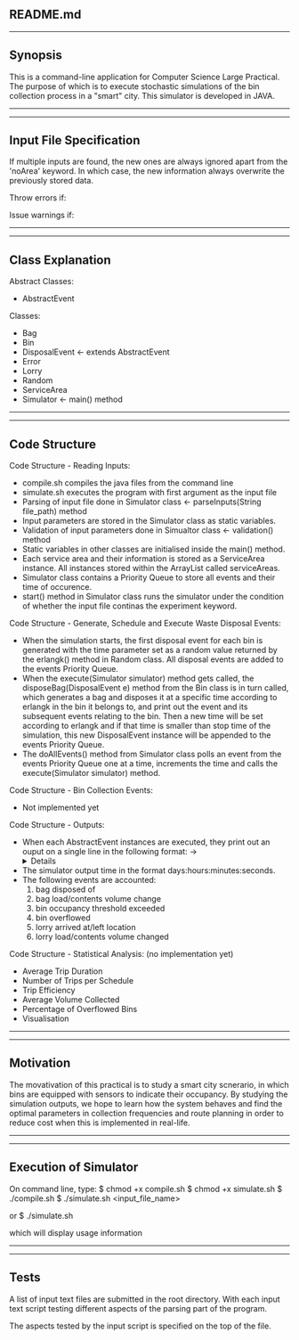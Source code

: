 README.md
------------------------------------------------------------------------------
------------------------------------------------------------------------------

Synopsis
------------------------------------------------------------------------------

This is a command-line application for Computer Science Large Practical. The purpose of which is to execute stochastic
simulations of the bin collection process in a "smart" city. This simulator is developed in JAVA.

------------------------------------------------------------------------------
------------------------------------------------------------------------------

Input File Specification
------------------------------------------------------------------------------

If multiple inputs are found, the new ones are always ignored apart from the 'noArea' keyword. In which case, the new information always overwrite the previously stored data.

Throw errors if:


Issue warnings if:



------------------------------------------------------------------------------
------------------------------------------------------------------------------

Class Explanation
------------------------------------------------------------------------------

Abstract Classes:
- AbstractEvent

Classes:
- Bag
- Bin
- DisposalEvent <- extends AbstractEvent
- Error
- Lorry
- Random
- ServiceArea
- Simulator <- main() method

------------------------------------------------------------------------------
------------------------------------------------------------------------------

Code Structure
------------------------------------------------------------------------------

Code Structure - Reading Inputs:
- compile.sh compiles the java files from the command line
- simulate.sh executes the program with first argument as the input file
- Parsing of input file done in Simulator class <- parseInputs(String file_path) method
- Input parameters are stored in the Simulator class as static variables.
- Validation of input parameters done in Simualtor class <- validation() method
- Static variables in other classes are initialised inside the main() method.
- Each service area and their information is stored as a ServiceArea instance. All instances stored within the ArrayList called serviceAreas.
- Simulator class contains a Priority Queue to store all events and their time of occurence.
- start() method in Simulator class runs the simulator under the condition of whether the input file continas the experiment keyword.


Code Structure - Generate, Schedule and Execute Waste Disposal Events:
- When the simulation starts, the first disposal event for each bin is generated with the time parameter set as a random value returned by the erlangk() method in Random class. All disposal events are added to the events Priority Queue.
- When the execute(Simulator simulator) method gets called, the disposeBag(DisposalEvent e) method from the Bin class is in turn called, which generates a bag and disposes it at a specific time according to erlangk in the bin it belongs to, and print out the event and its subsequent events relating to the bin. Then a new time will be set according to erlangk and if that time is smaller than stop time of the simulation, this new DisposalEvent instance will be appended to the events Priority Queue.
- The doAllEvents() method from Simulator class polls an event from the events Priority Queue one at a time, increments the time and calls the execute(Simulator simulator) method.


Code Structure - Bin Collection Events:
- Not implemented yet


Code Structure - Outputs:
- When each AbstractEvent instances are executed, they print out an ouput on a single line in the following format: 
	<time> -> <event> <details>
- The simulator output time in the format days:hours:minutes:seconds.
- The following events are accounted:
	1. bag disposed of
	2. bag load/contents volume change
	3. bin occupancy threshold exceeded
	4. bin overflowed
	5. lorry arrived at/left location
	6. lorry load/contents volume changed

Code Structure - Statistical Analysis: (no implementation yet)
- Average Trip Duration
- Number of Trips per Schedule
- Trip Efficiency
- Average Volume Collected
- Percentage of Overflowed Bins
- Visualisation

------------------------------------------------------------------------------
------------------------------------------------------------------------------

Motivation
------------------------------------------------------------------------------

The movativation of this practical is to study a smart city scnerario, in which bins are equipped with sensors to indicate their occupancy. By studying the simulation outputs, we hope to learn how the system behaves and find the optimal parameters in collection frequencies and route planning in order to reduce cost when this is implemented in real-life.

------------------------------------------------------------------------------
------------------------------------------------------------------------------

Execution of Simulator
------------------------------------------------------------------------------

On command line, type:
$ chmod +x compile.sh
$ chmod +x simulate.sh
$ ./compile.sh
$ ./simulate.sh <input_file_name>

or 
$ ./simulate.sh

which will display usage information

------------------------------------------------------------------------------
------------------------------------------------------------------------------

Tests
------------------------------------------------------------------------------

A list of input text files are submitted in the root directory. With each input text script testing different aspects of the parsing part of the program.

The aspects tested by the input script is specified on the top of the file.
<!-- 
	input files		|		aspect(s) tested
----------------------------------------------------------------------
	input1.txt 		|		all correct inputs
	input2.txt 		|		different incorrect input parameters
	input3.txt 		|		overwriting service area information 
	input4.txt 		| 		check missing input parameters
	input5.txt 		|		check missing service area
	input6.txt 		| 		identify experiment keywords
	input7.txt 		|		checks number of experiment inputs
	input8.txt 		|		checks the max. number of bins
	input9.txt 		| 		checks if input exceeds maximum values


 -->
